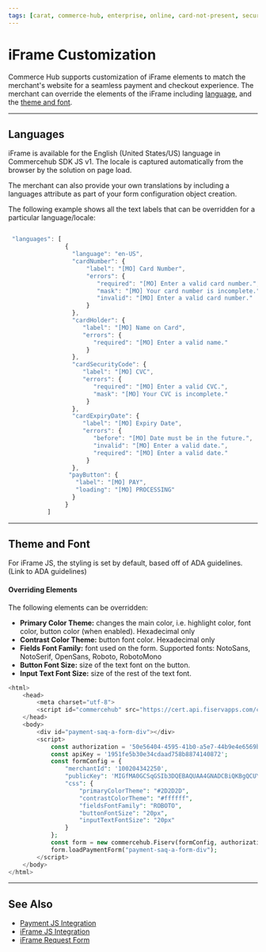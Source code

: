 ```yaml
---
tags: [carat, commerce-hub, enterprise, online, card-not-present, secure-payment-form, payment-js, tokenization]
---
```

# iFrame Customization

Commerce Hub supports customization of iFrame elements to match the merchant's website for a seamless payment and checkout experience. The merchant can override the elements of the iFrame including [language](#languages), and the [theme and font](#theme-and-font).

---

## Languages

iFrame is available for the English (United States/US) language in Commercehub SDK JS v1. The locale is captured automatically from the browser by the solution on page load.

The merchant can also provide your own translations by including a languages attribute as part of your form configuration object creation. 


The following example shows all the text labels that can be overridden for a particular language/locale:

```javascript

 "languages": [
                {
                  "language": "en-US",
                  "cardNumber": {
                      "label": "[MO] Card Number",
                      "errors": {
                         "required": "[MO] Enter a valid card number.",
                         "mask": "[MO] Your card number is incomplete.",
                         "invalid": "[MO] Enter a valid card number."
                      }
                  },
                  "cardHolder": {
                     "label": "[MO] Name on Card",
                     "errors": {
                        "required": "[MO] Enter a valid name."
                      }
                  },
                  "cardSecurityCode": {
                     "label": "[MO] CVC",
                     "errors": {
                        "required": "[MO] Enter a valid CVC.",
                        "mask": "[MO] Your CVC is incomplete."
                      }
                  },
                  "cardExpiryDate": {
                     "label": "[MO] Expiry Date",
                     "errors": {
                        "before": "[MO] Date must be in the future.",
                        "invalid": "[MO] Enter a valid date.",
                        "required": "[MO] Enter a valid date."
                      }
                  },
                 "payButton": {
                   "label": "[MO] PAY",
                   "loading": "[MO] PROCESSING"
                  }
                }
           ]

```

---


## Theme and Font

For iFrame JS, the styling is set by default, based off of ADA guidelines. (Link to ADA guidelines)


#### Overriding Elements
The following elements can be overridden:

- **Primary Color Theme:** changes the main color, i.e. highlight color, font color, button color (when enabled). Hexadecimal only
- **Contrast Color Theme:** button font color. Hexadecimal only
- **Fields Font Family:** font used on the form. Supported fonts: NotoSans, NotoSerif, OpenSans, Roboto, RobotoMono
- **Button Font Size:** size of the text font on the button.
- **Input Text Font Size:** size of the rest of the text font.

``` php
<html>
    <head>
        <meta charset="utf-8">
        <script id="commercehub" src="https://cert.api.fiservapps.com/ch/js/commercehub-client-sdk.js"></script>
    </head>
    <body>
        <div id="payment-saq-a-form-div"></div>
        <script>
            const authorization = '50e56404-4595-41b0-a5e7-44b9e4e6569b';
            const apiKey = '1951fe5b30e34cdaad758b8874140872'; 
            const formConfig = {
                "merchantId": '100204342250',
                "publicKey": 'MIGfMA0GCSqGSIb3DQEBAQUAA4GNADCBiQKBgQCUYMJPHx8HLM1hUGNr1WOteYFt+PC0RZTpSeOcMhyQreTcfSwNi75wRR0k+QvMk4u8fm8A/Vq7tRU+LRbSTiFuSDJqszQGybm1LWoDoYuTD3QkF8r3Ej1VkhR7nBB8jlK+tpbWsigF3PeWUmfVEIA/qfLKhNDpUY71lyw8pxZTfwIDAQAB=',
                "css": {
                    "primaryColorTheme": "#2D2D2D",
                    "contrastColorTheme": "#ffffff",
                    "fieldsFontFamily": "ROBOTO",
                    "buttonFontSize": "20px",
                    "inputTextFontSize": "20px"
                }
            };
            const form = new commercehub.Fiserv(formConfig, authorization, apiKey);
            form.loadPaymentForm("payment-saq-a-form-div");
        </script>
    </body>
</html>

```
---

## See Also

- [Payment JS Integration](?path=docs/Online-Mobile-Digital/Secure-Data-Capture/Payment-JS/Payment-JS.md)
- [iFrame JS Integration](?path=docs/Online-Mobile-Digital/Secure-Data-Capture/iFrame-JS/iFrame-JS.md)
- [iFrame Request Form](?path=docs/Online-Mobile-Digital/Secure-Data-Capture/iFrame-JS/iFrame-Request.md)

